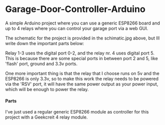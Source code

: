 # Garage-Door-Controller-Arduino
A simple Arduino project where you can use a generic ESP8266 board and up to 4 relays where you can control your garage port via a web GUI.

The schematic for the project is provided in the schimatic.jpg above, but Ill write down the important parts below:

Relay 1-3 uses the digital port 0-2, and the relay nr. 4 uses digital port 5. This is because there are some special ports in between port 2 and 5, like 'flash' port, ground and 3.3v ports.

One more important thing is that the relay that I choose runs on 5v and the ESP8266 is only 3.3v, so to make this work the relay needs to be powered via the 'RSV' port, it will have the same power output as your power input, which will be enough to power the relay.

#### Parts
I've just used a regular generic ESP8266 module as controller for this project with a Geekcreit 4 relay module. 
